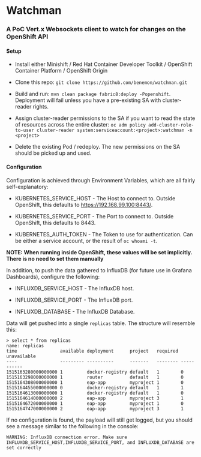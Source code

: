 # Watchman

### A PoC Vert.x Websockets client to watch for changes on the OpenShift API

#### Setup

* Install either Minishift / Red Hat Container Developer Toolkit / OpenShift Container Platform / OpenShift Origin

* Clone this repo: `git clone https://github.com/benemon/watchman.git`

* Build and run: `mvn clean package fabric8:deploy -Popenshift`. Deployment will fail unless you have a pre-existing SA with cluster-reader rights.

* Assign cluster-reader permissions to the SA if you want to read the state of resources across the entire cluster: `oc adm policy add-cluster-role-to-user cluster-reader system:serviceaccount:<project>:watchman -n <project>`

* Delete the existing Pod / redeploy. The new permissions on the SA should be picked up and used.

#### Configuration

Configuration is achieved through Environment Variables, which are all fairly self-explanatory:

* KUBERNETES_SERVICE_HOST - The Host to connect to. Outside OpenShift, this defaults to https://192.168.99.100:8443/.

* KUBERNETES_SERVICE_PORT - The Port to connect to. Outside OpenShift, this defaults to 8443.

* KUBERNETES_AUTH_TOKEN - The Token to use for authentication. Can be either a service account, or the result of `oc whoami -t`.

**NOTE: When running inside OpenShift, these values will be set implicitly. There is no need to set them manually**

In addition, to push the data gathered to InfluxDB (for future use in Grafana Dashboards), configure the following:

* INFLUXDB_SERVICE_HOST - The InfluxDB host.

* INFLUXDB_SERVICE_PORT - The InfluxDB port.

* INFLUXDB_DATABASE - The InfluxDB Database.

Data will get pushed into a single `replicas` table. The structure will resemble this:

```
> select * from replicas
name: replicas
time                available deployment      project   required unavailable
----                --------- ----------      -------   -------- -----------
1515163280000000000 1         docker-registry default   1        0
1515163298000000000 1         router          default   1        0
1515164308000000000 1         eap-app         myproject 1        0
1515164455000000000 0         docker-registry default   1        1
1515164613000000000 1         docker-registry default   1        0
1515164614000000000 2         eap-app         myproject 3        1
1515164672000000000 1         eap-app         myproject 1        0
1515164747000000000 2         eap-app         myproject 3        1

```

If no configuration is found, the payload will still get logged, but you should see a message similar to the following in the console:

`WARNING: InfluxDB connection error. Make sure INFLUXDB_SERVICE_HOST,INFLUXDB_SERVICE_PORT, and INFLUXDB_DATABASE are set correctly`
